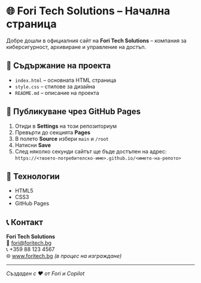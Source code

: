 # 🌐 Fori Tech Solutions – Начална страница

Добре дошли в официалния сайт на **Fori Tech Solutions** – компания за киберсигурност, архивиране и управление на достъп.

## 📁 Съдържание на проекта

- `index.html` – основната HTML страница
- `style.css` – стилове за дизайна
- `README.md` – описание на проекта

## 🚀 Публикуване чрез GitHub Pages

1. Отиди в **Settings** на този репозиториум
2. Превърти до секцията **Pages**
3. В полето **Source** избери `main` и `/root`
4. Натисни **Save**
5. След няколко секунди сайтът ще бъде достъпен на адрес:  
   `https://<твоето-потребителско-име>.github.io/<името-на-репото>`

## 🧰 Технологии

- HTML5
- CSS3
- GitHub Pages

## 📞 Контакт

**Fori Tech Solutions**  
📧 fori@foritech.bg  
📞 +359 88 123 4567  
🌐 www.foritech.bg *(в процес на изграждане)*

---

*Създаден с ❤️ от Fori и Copilot*
